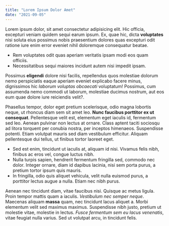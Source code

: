 ```yaml
---
title: "Lorem Ipsum Dolor Amet"
date: "2021-09-05"
---
```


Lorem ipsum dolor, sit amet consectetur adipisicing elit. Hic officia, excepturi veniam quidem sequi earum ipsum. Ex, quae hic, dicta **voluptates** nisi soluta eius possimus nobis praesentium dolores quas excepturi odit ratione iure enim error eveniet nihil doloremque consequatur beatae.

- Rem voluptates odit quas aperiam veritatis ipsam modi eos quam officiis.
- Necessitatibus sequi maiores incidunt autem nisi impedit ipsam.

Possimus **eligendi** dolore nisi facilis, repellendus quos molestiae dolorum nemo perspiciatis eaque aperiam eveniet explicabo facere minus, dignissimos hic _laborum voluptas obcaecati_ voluptatum! Possimus, cum assumenda nemo commodi ut laborum, molestiae ducimus nostrum, aut eos eum quae dolore iure reiciendis velit?.

Phasellus tempor, dolor eget pretium scelerisque, odio magna lobortis neque, ut rhoncus diam sem sit amet leo. **Nunc faucibus porttitor ex ut consequat**. Pellentesque velit est, elementum eget iaculis id, fermentum sed leo. Aenean pulvinar non lectus at ornare. Class aptent taciti sociosqu ad litora torquent per conubia nostra, per inceptos himenaeos. Suspendisse potenti. Etiam volutpat mauris sed diam vestibulum efficitur. Aliquam pellentesque dui tellus, ut finibus tortor laoreet eget.

- Sed est enim, tincidunt ut iaculis at, aliquam id nisi. Vivamus felis nibh, finibus ac eros vel, congue luctus nibh.
- Nulla turpis sapien, hendrerit fermentum fringilla sed, commodo nec dolor. Integer ornare, diam id dapibus lacinia, nisi sem porta purus, a pretium tortor ipsum quis mauris.
- In fringilla, odio quis aliquet vehicula, velit nulla euismod purus, a porttitor lectus augue a nulla. Etiam nec nibh purus.

Aenean nec tincidunt diam, vitae faucibus nisi. Quisque ac metus ligula. Proin tempor mattis quam a iaculis. _Vestibulum nec semper neque_. Maecenas aliquam **massa** quam, nec tincidunt lacus aliquet a. Morbi elementum velit sed maximus maximus. Suspendisse nibh justo, pretium ut molestie vitae, molestie in lectus. _Fusce fermentum sem eu lacus venenatis_, vitae feugiat nulla varius. Sed ut volutpat arcu, in tincidunt felis.
